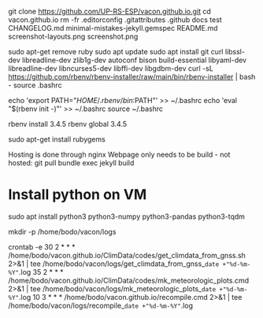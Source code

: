 git clone https://github.com/UP-RS-ESP/vacon.github.io.git
cd vacon.github.io
rm -fr .editorconfig .gitattributes .github docs test CHANGELOG.md minimal-mistakes-jekyll.gemspec README.md screenshot-layouts.png screenshot.png



sudo apt-get remove ruby
sudo apt update
sudo apt install git curl libssl-dev libreadline-dev zlib1g-dev autoconf bison build-essential libyaml-dev libreadline-dev libncurses5-dev libffi-dev libgdbm-dev
curl -sL https://github.com/rbenv/rbenv-installer/raw/main/bin/rbenv-installer | bash -
source .bashrc

echo 'export PATH="$HOME/.rbenv/bin:$PATH"' >> ~/.bashrc
echo 'eval "$(rbenv init -)"' >> ~/.bashrc
source ~/.bashrc

rbenv install 3.4.5
rbenv global 3.4.5

sudo apt-get install rubygems

Hosting is done through nginx
Webpage only needs to be build - not hosted:
git pull
bundle exec jekyll build


# Install python on VM
sudo apt install python3 python3-numpy python3-pandas python3-tqdm

mkdir -p /home/bodo/vacon/logs

crontab -e
30 2 * * * /home/bodo/vacon.github.io/ClimData/codes/get_climdata_from_gnss.sh 2>&1 | tee /home/bodo/vacon/logs/get_climdata_from_gnss_`date +"%d-%m-%Y"`.log
35 2 * * * /home/bodo/vacon.github.io/ClimData/codes/mk_meteorologic_plots.cmd 2>&1 | tee /home/bodo/vacon/logs/mk_meteorologic_plots_`date +"%d-%m-%Y"`.log
10 3 * * * /home/bodo/vacon.github.io/recompile.cmd 2>&1 | tee /home/bodo/vacon/logs/recompile_`date +"%d-%m-%Y"`.log






